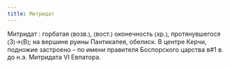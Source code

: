 ```yaml
---
title: Митридат
---
```


Митридат
: горбатая ⦅возв.⦆, ⦅вост.⦆ оконечность ⦅хр.⦆, протянувшегося ⦅З⦆→⦅В⦆; на вершине руины Пантикапея, обелиск. В центре Керчи, подножие застроено – по имени правителя Боспорского царства в#1 в. до н.э. Митридата VI Евпатора.
